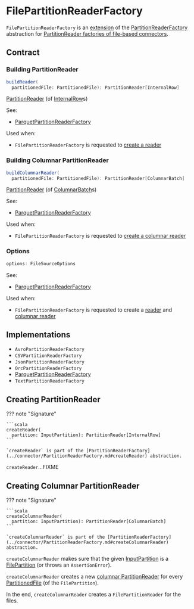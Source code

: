 # FilePartitionReaderFactory

`FilePartitionReaderFactory` is an [extension](#contract) of the [PartitionReaderFactory](../connector/PartitionReaderFactory.md) abstraction for [PartitionReader factories of file-based connectors](#implementations).

## Contract

### <span id="buildReader"> Building PartitionReader

```scala
buildReader(
  partitionedFile: PartitionedFile): PartitionReader[InternalRow]
```

[PartitionReader](../connector/PartitionReader.md) (of [InternalRow](../InternalRow.md)s)

See:

* [ParquetPartitionReaderFactory](../parquet/ParquetPartitionReaderFactory.md#buildReader)

Used when:

* `FilePartitionReaderFactory` is requested to [create a reader](#createReader)

### <span id="buildColumnarReader"> Building Columnar PartitionReader

```scala
buildColumnarReader(
  partitionedFile: PartitionedFile): PartitionReader[ColumnarBatch]
```

[PartitionReader](../connector/PartitionReader.md) (of [ColumnarBatch](../vectorized-query-execution/ColumnarBatch.md)s)

See:

* [ParquetPartitionReaderFactory](../parquet/ParquetPartitionReaderFactory.md#buildColumnarReader)

Used when:

* `FilePartitionReaderFactory` is requested to [create a columnar reader](#createColumnarReader)

### <span id="options"> Options

```scala
options: FileSourceOptions
```

See:

* [ParquetPartitionReaderFactory](../parquet/ParquetPartitionReaderFactory.md#options)

Used when:

* `FilePartitionReaderFactory` is requested to create a [reader](#createReader) and [columnar reader](#createColumnarReader)

## Implementations

* `AvroPartitionReaderFactory`
* `CSVPartitionReaderFactory`
* `JsonPartitionReaderFactory`
* `OrcPartitionReaderFactory`
* [ParquetPartitionReaderFactory](../parquet/ParquetPartitionReaderFactory.md)
* `TextPartitionReaderFactory`

## <span id="createReader"> Creating PartitionReader

??? note "Signature"

    ```scala
    createReader(
      partition: InputPartition): PartitionReader[InternalRow]
    ```

    `createReader` is part of the [PartitionReaderFactory](../connector/PartitionReaderFactory.md#createReader) abstraction.

`createReader`...FIXME

## <span id="createColumnarReader"> Creating Columnar PartitionReader

??? note "Signature"

    ```scala
    createColumnarReader(
      partition: InputPartition): PartitionReader[ColumnarBatch]
    ```

    `createColumnarReader` is part of the [PartitionReaderFactory](../connector/PartitionReaderFactory.md#createColumnarReader) abstraction.

`createColumnarReader` makes sure that the given [InputPartition](../connector/InputPartition.md) is a [FilePartition](FilePartition.md) (or throws an `AssertionError`).

`createColumnarReader` creates a new [columnar PartitionReader](#buildColumnarReader) for every [PartitionedFile](FilePartition.md#files) (of the `FilePartition`).

In the end, `createColumnarReader` creates a `FilePartitionReader` for the files.
